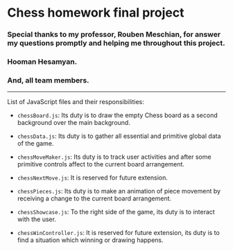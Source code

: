 # Chess homework final project

### Special thanks to my professor, Rouben Meschian, for answer my questions promptly and helping me throughout this project.
###  Hooman Hesamyan.
### And, all team members.
----

List of JavaScript files and their responsibilities:

- `chessBoard.js`: Its duty is to draw the empty Chess board as a second background over the main background.
- `chessData.js`: Its duty is to gather all essential and primitive global data of the game.
- `chessMoveMaker.js`: Its duty is to track user activities and after some primitive controls affect to the current board arrangement.

- `chessNextMove.js`: It is reserved for future extension.
- `chessPieces.js`: Its duty is to make an animation of piece movement by receiving a change to the current board arrangement.
- `chessShowcase.js`: To the right side of the game, its duty is to interact with the user.
- `chessWinController.js`: It is reserved for future extension, its duty is to find a situation which winning or drawing happens.
